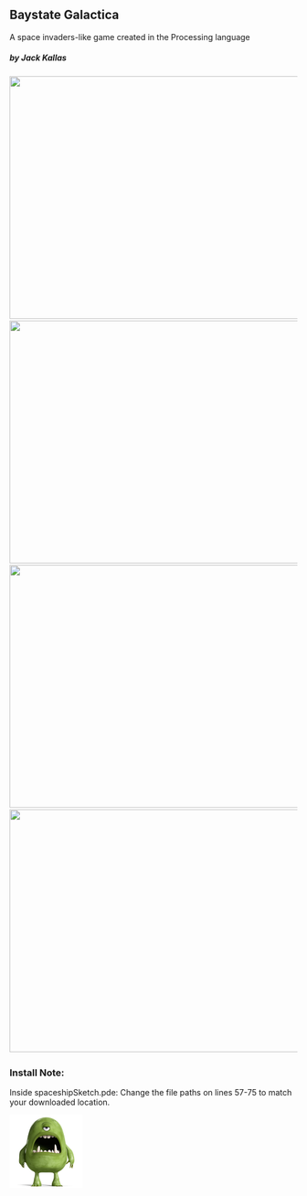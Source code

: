 ## Baystate Galactica
A space invaders-like game created in the Processing language
##### by Jack Kallas

<img src="https://user-images.githubusercontent.com/39398421/46102753-1455e580-c19d-11e8-83bb-0e9474e801f0.png" width="550" height="425" >
<img src="https://user-images.githubusercontent.com/39398421/46102766-1c158a00-c19d-11e8-8aee-ffea2574eeec.png" width="550" height="425" >
<img src="https://user-images.githubusercontent.com/39398421/46102774-1fa91100-c19d-11e8-8e36-9b1c3c8f2ed8.png" width="550" height="425" >
<img src="https://user-images.githubusercontent.com/39398421/46102779-233c9800-c19d-11e8-98f4-5dda83b473e0.png" width="550" height="425" >

### Install Note:
Inside spaceshipSketch.pde: Change the file paths on lines 57-75 to match your downloaded location.

![alt text](/spaceMonster.png)
